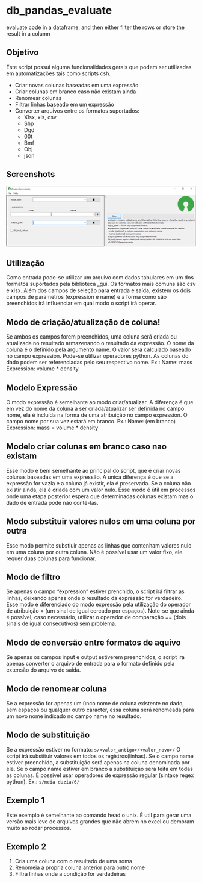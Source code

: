 # db_pandas_evaluate
evaluate code in a dataframe, and then either filter the rows or store the result in a column
## Objetivo
Este script possui alguma funcionalidades gerais que podem ser utilizadas em automatizações tais como scripts csh.
 - Criar novas colunas baseadas em uma expressão
 - Criar colunas em branco caso não existam ainda
 - Renomear colunas
 - Filtrar linhas baseado em um expressão
 - Converter arquivos entre os formatos suportados:
   * Xlsx, xls, csv
   * Shp
   * Dgd
   * 00t
   * Bmf
   * Obj
   * json
  
## Screenshots
![screenshot1](./assets/screenshot1.png)
## Utilização
Como entrada pode-se utilizar um arquivo com dados tabulares em um dos formatos suportados pela biblioteca _gui. Os formatos mais comuns são csv e xlsx.
Além dos campos de seleção para entrada e saída, existem os dois campos de parametros (expression e name) e a forma como são preenchidos irá influenciar em qual modo o script irá operar.
## Modo de criação/atualização de coluna!
Se ambos os campos forem preenchidos, uma coluna será criada ou atualizada no resultado armazenando o resultado da expressão.
O nome da coluna é o definido pela argumento name. O valor sera calculado baseado no campo expression. Pode-se utilizar operadores python. As colunas do dado podem ser referenciadas pelo seu respectivo nome. Ex.:
Name: mass
Expression: volume * density
## Modelo Expressão
O modo expressão é semelhante ao modo criar/atualizar. A diferença é que em vez do nome da coluna a ser criada/atualizar ser definida no campo nome, ela é incluída na forma de uma atribuição no campo expression. O campo nome por sua vez estará em branco. Ex.:
Name: (em branco)
Expression: mass = volume *  density
## Modelo criar colunas em branco caso nao existam
Esse modo é bem semelhante ao principal do script, que é criar novas colunas baseadas em uma expressão. A unica diferença é que se a expressão for vazia e a coluna já existir, ela é preservada. Se a coluna não existir ainda, ela é criada com um valor nulo.
Esse modo é útil em processos onde uma etapa posterior espera que determinadas colunas existam mas o dado de entrada pode não contê-las.
## Modo substituir valores nulos em uma coluna por outra
Esse modo permite substiuir apenas as linhas que contenham valores nulo em uma coluna por outra coluna. Não é possível usar um valor fixo, ele requer duas colunas para funcionar.
## Modo de filtro
Se apenas o campo “expression” estiver prenchido, o script irá filtrar as linhas, deixando apenas onde o resultado da expressão for verdadeiro.
Esse modo é diferenciado do modo expressão pela utilização do operador de atribuição = (um sinal de igual cercado por espaços). 
Note-se que ainda é possível, caso necessário, utilizar o operador de comparação == (dois sinais de igual consecutivos) sem problema.
## Modo de conversão entre formatos de aquivo
Se apenas os campos input e output estiverem preenchidos, o script irá apenas converter o arquivo de entrada para o formato definido pela extensão do arquivo de saída.
## Modo de renomear coluna
Se a expressão for apenas um únco nome de coluna existente no dado, sem espaços ou qualquer outro caracter, essa coluna será renomeada para um novo nome indicado no campo name no resultado.
## Modo de substituição
Se a expressão estiver no formato:
`s/<valor_antigo>/<valor_novo>/`
O script irá substituir valores em todos os registros(linhas). Se o campo name estiver preenchido, a substituição será apenas na coluna denominada por ele. Se o campo name estiver em branco a substituição será feita em todas as colunas. É possivel usar operadores de expressão regular (sintaxe regex python).
Ex.:
`s/meia duzia/6/`
## Exemplo 1
Este exemplo é semelhante ao comando head o unix.
É util para gerar uma versão mais leve de arquivos grandes que não abrem no excel ou demoram muito ao rodar processos.
## Exemplo 2
 1. Cria uma coluna com o resultado de uma soma
 2. Renomeia a propria coluna anterior para outro nome
 3. Filtra linhas onde a condição for verdadeiras


